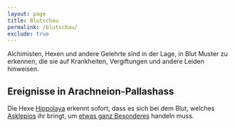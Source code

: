 ```yaml
---
layout: page
title: Blutschau
permalink: /blutschau/
exclude: true
---
```


Alchimisten, Hexen und andere Gelehrte sind in der Lage, in Blut Muster zu erkennen, die sie auf Krankheiten, Vergiftungen und andere Leiden hinweisen.

## Ereignisse in Arachneion-Pallashass

Die Hexe [Hippolaya](/hippolaya/) erkennt sofort, dass es sich bei dem Blut, welches [Asklepios](/asklepios/) ihr bringt, um [etwas ganz Besonderes](/zeusblut/) handeln muss.
